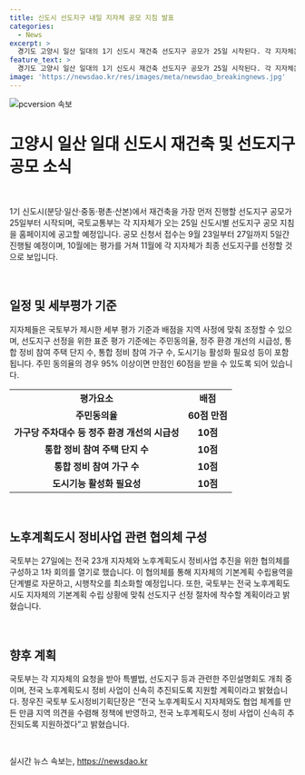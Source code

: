 ```yaml
---
title: 신도시 선도지구 내일 지자체 공모 지침 발표
categories:
  - News
excerpt: >
  경기도 고양시 일산 일대의 1기 신도시 재건축 선도지구 공모가 25일 시작된다. 각 지자체는 25일부터 공모지침을 공고하고, 9월 23일부터 27일까지 5일간 공모 신청서를 접수한다. 국토부는 선도지구 선정을 위한 평가 기준을 제시하며, 주민 동의율, 주차대수, 정비 참여 등을 고려한다. 또한, 국토부는 전국 23개 지자체와 노후계획도시 정비사업을 위한 협의체를 구성하여 협업 체계를 강화하고 있다. 
feature_text: >
  경기도 고양시 일산 일대의 1기 신도시 재건축 선도지구 공모가 25일 시작된다. 각 지자체는 25일부터 공모지침을 공고하고, 9월 23일부터 27일까지 5일간 공모 신청서를 접수한다. 국토부는 선도지구 선정을 위한 평가 기준을 제시하며, 주민 동의율, 주차대수, 정비 참여 등을 고려한다. 또한, 국토부는 전국 23개 지자체와 노후계획도시 정비사업을 위한 협의체를 구성하여 협업 체계를 강화하고 있다. 
image: 'https://newsdao.kr/res/images/meta/newsdao_breakingnews.jpg'
---
```


<p><img src="https://newsdao.kr/res/images/meta/newsdao_breakingnews.jpg" alt="pcversion 속보" /></p>

<h1 data-ke-size="size22"><b>고양시 일산 일대 신도시 재건축 및 선도지구 공모 소식</b></h1>

<p data-ke-size="size16">&nbsp;</p>

<p>1기 신도시(분당·일산·중동·평촌·산본)에서 재건축을 가장 먼저 진행할 선도지구 공모가 25일부터 시작되며, 국토교통부는 각 지자체가 오는 25일 신도시별 선도지구 공모 지침을 홈페이지에 공고할 예정입니다. 공모 신청서 접수는 9월 23일부터 27일까지 5일간 진행될 예정이며, 10월에는 평가를 거쳐 11월에 각 지자체가 최종 선도지구를 선정할 것으로 보입니다.</p>

<p data-ke-size="size16">&nbsp;</p>

<h2 data-ke-size="size26">일정 및 세부평가 기준</h2>

<p data-ke-size="size16">지자체들은 국토부가 제시한 세부 평가 기준과 배점을 지역 사정에 맞춰 조정할 수 있으며, 선도지구 선정을 위한 표준 평가 기준에는 주민동의율, 정주 환경 개선의 시급성, 통합 정비 참여 주택 단지 수, 통합 정비 참여 가구 수, 도시기능 활성화 필요성 등이 포함됩니다. 주민 동의율의 경우 95% 이상이면 만점인 60점을 받을 수 있도록 되어 있습니다.</p>

<table>
    <tbody>
        <tr>
            <td style="text-align: center; height: 17px;"><b>평가요소</b></td>
            <td style="text-align: center; height: 17px;"><b>배점</b></td>
        </tr>
        <tr>
            <td style="text-align: center; height: 17px;"><b>주민동의율</b></td>
            <td style="text-align: center; height: 17px;"><b>60점 만점</b></td>
        </tr>
        <tr>
            <td style="text-align: center; height: 17px;"><b>가구당 주차대수 등 정주 환경 개선의 시급성</b></td>
            <td style="text-align: center; height: 17px;"><b>10점</b></td>
        </tr>
        <tr>
            <td style="text-align: center; height: 17px;"><b>통합 정비 참여 주택 단지 수</b></td>
            <td style="text-align: center; height: 17px;"><b>10점</b></td>
        </tr>
        <tr>
            <td style="text-align: center; height: 17px;"><b>통합 정비 참여 가구 수</b></td>
            <td style="text-align: center; height: 17px;"><b>10점</b></td>
        </tr>
        <tr>
            <td style="text-align: center; height: 17px;"><b>도시기능 활성화 필요성</b></td>
            <td style="text-align: center; height: 17px;"><b>10점</b></td>
        </tr>
    </tbody>
</table>

<p data-ke-size="size16">&nbsp;</p>

<h2 data-ke-size="size26">노후계획도시 정비사업 관련 협의체 구성</h2>

<p data-ke-size="size16">국토부는 27일에는 전국 23개 지자체와 노후계획도시 정비사업 추진을 위한 협의체를 구성하고 1차 회의를 열기로 했습니다. 이 협의체를 통해 지자체의 기본계획 수립용역을 단계별로 자문하고, 시행착오를 최소화할 예정입니다. 또한, 국토부는 전국 노후계획도시도 지자체의 기본계획 수립 상황에 맞춰 선도지구 선정 절차에 착수할 계획이라고 밝혔습니다.</p>

<p data-ke-size="size16">&nbsp;</p>

<h2 data-ke-size="size26">향후 계획</h2>

<p data-ke-size="size16">국토부는 각 지자체의 요청을 받아 특별법, 선도지구 등과 관련한 주민설명회도 개최 중이며, 전국 노후계획도시 정비 사업이 신속히 추진되도록 지원할 계획이라고 밝혔습니다. 정우진 국토부 도시정비기획단장은 “전국 노후계획도시 지자체와도 협업 체계를 만든 만큼 지역 의견을 수렴해 정책에 반영하고, 전국 노후계획도시 정비 사업이 신속히 추진되도록 지원하겠다”고 밝혔습니다. </p>

<p data-ke-size="size16">&nbsp;</p>
실시간 뉴스 속보는, <a href="https://newsdao.kr" rel="dofollow">https://newsdao.kr</a>


